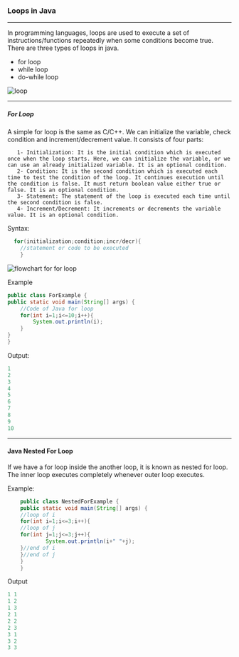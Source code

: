 ### Loops in Java

------

In programming languages, loops are used to execute a set of instructions/functions repeatedly when some conditions become true. There are three types of loops in java.

   - for loop
   - while loop
   - do-while loop
   
![loop](https://static.javatpoint.com/images/java-loops.png)

------

##### For Loop

A simple for loop is the same as C/C++. We can initialize the variable, check condition and increment/decrement value. It consists of four parts:
```
   1- Initialization: It is the initial condition which is executed once when the loop starts. Here, we can initialize the variable, or we can use an already initialized variable. It is an optional condition.
   2- Condition: It is the second condition which is executed each time to test the condition of the loop. It continues execution until the condition is false. It must return boolean value either true or false. It is an optional condition.
   3- Statement: The statement of the loop is executed each time until the second condition is false.
   4- Increment/Decrement: It increments or decrements the variable value. It is an optional condition.
```
Syntax:
```java
  for(initialization;condition;incr/decr){  
    //statement or code to be executed  
    }  
```

![flowchart for for loop](https://static.javatpoint.com/cpages/images/forloop.png)


 Example

```java
public class ForExample {  
public static void main(String[] args) {  
    //Code of Java for loop  
    for(int i=1;i<=10;i++){  
        System.out.println(i);  
    }  
}  
}  
```
Output:
```java
1
2
3
4
5
6
7
8
9
10
```
  
------

#### Java Nested For Loop

If we have a for loop inside the another loop, it is known as nested for loop. The inner loop executes completely whenever outer loop executes.

Example:
```java
    public class NestedForExample {  
    public static void main(String[] args) {  
    //loop of i  
    for(int i=1;i<=3;i++){  
    //loop of j  
    for(int j=1;j<=3;j++){  
            System.out.println(i+" "+j);  
    }//end of i  
    }//end of j  
    }  
    }  
```

Output
```java
1 1
1 2
1 3
2 1
2 2
2 3
3 1
3 2
3 3
```
